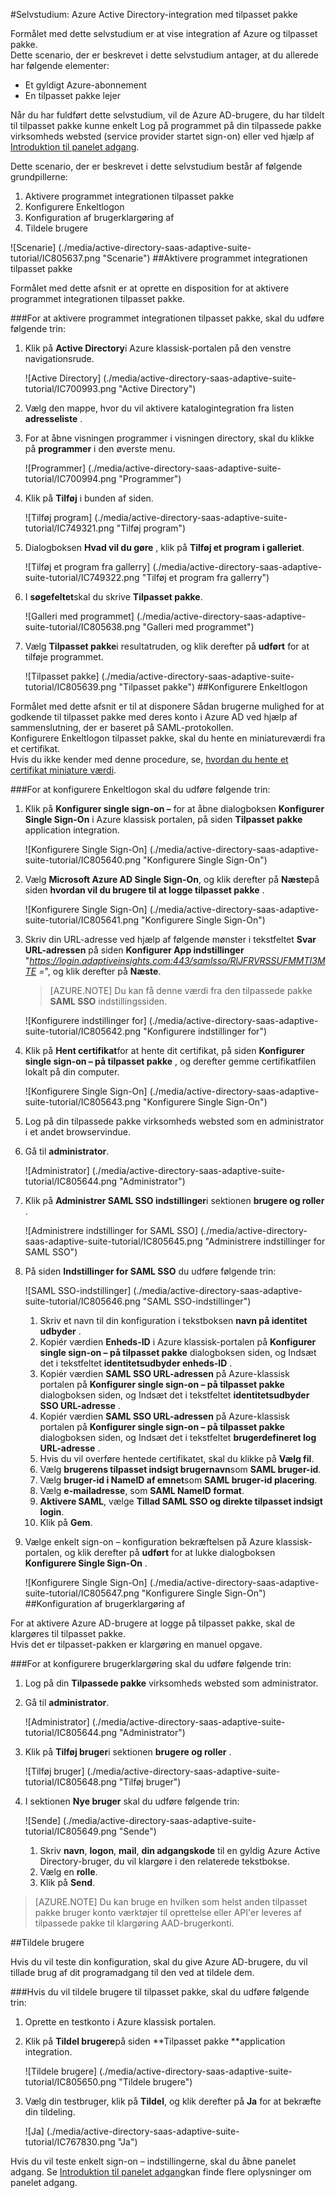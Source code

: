 <properties 
    pageTitle="Selvstudium: Azure Active Directory-integration med tilpasset pakke | Microsoft Azure"
    description="Lær, hvordan du bruger tilpasset pakke med Azure Active Directory til at aktivere enkeltlogon, automatiseret klargøring og mere!" 
    services="active-directory" 
    authors="jeevansd"  
    documentationCenter="na" 
    manager="femila"/>
<tags 
    ms.service="active-directory" 
    ms.devlang="na" 
    ms.topic="article" 
    ms.tgt_pltfrm="na" 
    ms.workload="identity" 
    ms.date="09/29/2016" 
    ms.author="jeedes" />

#<a name="tutorial-azure-active-directory-integration-with-adaptive-suite"></a>Selvstudium: Azure Active Directory-integration med tilpasset pakke

Formålet med dette selvstudium er at vise integration af Azure og tilpasset pakke.  
Dette scenario, der er beskrevet i dette selvstudium antager, at du allerede har følgende elementer:

-   Et gyldigt Azure-abonnement
-   En tilpasset pakke lejer

Når du har fuldført dette selvstudium, vil de Azure AD-brugere, du har tildelt til tilpasset pakke kunne enkelt Log på programmet på din tilpassede pakke virksomheds websted (service provider startet sign-on) eller ved hjælp af [Introduktion til panelet adgang](active-directory-saas-access-panel-introduction.md).

Dette scenario, der er beskrevet i dette selvstudium består af følgende grundpillerne:

1.  Aktivere programmet integrationen tilpasset pakke
2.  Konfigurere Enkeltlogon
3.  Konfiguration af brugerklargøring af
4.  Tildele brugere

![Scenarie] (./media/active-directory-saas-adaptive-suite-tutorial/IC805637.png "Scenarie")
##<a name="enabling-the-application-integration-for-adaptive-suite"></a>Aktivere programmet integrationen tilpasset pakke

Formålet med dette afsnit er at oprette en disposition for at aktivere programmet integrationen tilpasset pakke.

###<a name="to-enable-the-application-integration-for-adaptive-suite-perform-the-following-steps"></a>For at aktivere programmet integrationen tilpasset pakke, skal du udføre følgende trin:

1.  Klik på **Active Directory**i Azure klassisk-portalen på den venstre navigationsrude.

    ![Active Directory] (./media/active-directory-saas-adaptive-suite-tutorial/IC700993.png "Active Directory")

2.  Vælg den mappe, hvor du vil aktivere katalogintegration fra listen **adresseliste** .

3.  For at åbne visningen programmer i visningen directory, skal du klikke på **programmer** i den øverste menu.

    ![Programmer] (./media/active-directory-saas-adaptive-suite-tutorial/IC700994.png "Programmer")

4.  Klik på **Tilføj** i bunden af siden.

    ![Tilføj program] (./media/active-directory-saas-adaptive-suite-tutorial/IC749321.png "Tilføj program")

5.  Dialogboksen **Hvad vil du gøre** , klik på **Tilføj et program i galleriet**.

    ![Tilføj et program fra gallerry] (./media/active-directory-saas-adaptive-suite-tutorial/IC749322.png "Tilføj et program fra gallerry")

6.  I **søgefeltet**skal du skrive **Tilpasset pakke**.

    ![Galleri med programmet] (./media/active-directory-saas-adaptive-suite-tutorial/IC805638.png "Galleri med programmet")

7.  Vælg **Tilpasset pakke**i resultatruden, og klik derefter på **udført** for at tilføje programmet.

    ![Tilpasset pakke] (./media/active-directory-saas-adaptive-suite-tutorial/IC805639.png "Tilpasset pakke")
##<a name="configuring-single-sign-on"></a>Konfigurere Enkeltlogon

Formålet med dette afsnit er til at disponere Sådan brugerne mulighed for at godkende til tilpasset pakke med deres konto i Azure AD ved hjælp af sammenslutning, der er baseret på SAML-protokollen.  
Konfigurere Enkeltlogon tilpasset pakke, skal du hente en miniatureværdi fra et certifikat.  
Hvis du ikke kender med denne procedure, se, [hvordan du hente et certifikat miniature værdi](http://youtu.be/YKQF266SAxI).

###<a name="to-configure-single-sign-on-perform-the-following-steps"></a>For at konfigurere Enkeltlogon skal du udføre følgende trin:

1.  Klik på **Konfigurer single sign-on –** for at åbne dialogboksen **Konfigurer Single Sign-On** i Azure klassisk portalen, på siden **Tilpasset pakke** application integration.

    ![Konfigurere Single Sign-On] (./media/active-directory-saas-adaptive-suite-tutorial/IC805640.png "Konfigurere Single Sign-On")

2.  Vælg **Microsoft Azure AD Single Sign-On**, og klik derefter på **Næste**på siden **hvordan vil du brugere til at logge tilpasset pakke** .

    ![Konfigurere Single Sign-On] (./media/active-directory-saas-adaptive-suite-tutorial/IC805641.png "Konfigurere Single Sign-On")

3.  Skriv din URL-adresse ved hjælp af følgende mønster i tekstfeltet **Svar URL-adressen** på siden **Konfigurer App indstillinger** "*https://login.adaptiveinsights.com:443/samlsso/RlJFRVRSSUFMMTI3MTE =*", og klik derefter på **Næste**.

    >[AZURE.NOTE] Du kan få denne værdi fra den tilpassede pakke **SAML SSO** indstillingssiden.

    ![Konfigurere indstillinger for] (./media/active-directory-saas-adaptive-suite-tutorial/IC805642.png "Konfigurere indstillinger for")

4.  Klik på **Hent certifikat**for at hente dit certifikat, på siden **Konfigurer single sign-on – på tilpasset pakke** , og derefter gemme certifikatfilen lokalt på din computer.

    ![Konfigurere Single Sign-On] (./media/active-directory-saas-adaptive-suite-tutorial/IC805643.png "Konfigurere Single Sign-On")

5.  Log på din tilpassede pakke virksomheds websted som en administrator i et andet browservindue.

6.  Gå til **administrator**.

    ![Administrator] (./media/active-directory-saas-adaptive-suite-tutorial/IC805644.png "Administrator")

7.  Klik på **Administrer SAML SSO indstillinger**i sektionen **brugere og roller** .

    ![Administrere indstillinger for SAML SSO] (./media/active-directory-saas-adaptive-suite-tutorial/IC805645.png "Administrere indstillinger for SAML SSO")

8.  På siden **Indstillinger for SAML SSO** du udføre følgende trin:

    ![SAML SSO-indstillinger] (./media/active-directory-saas-adaptive-suite-tutorial/IC805646.png "SAML SSO-indstillinger")

    1.  Skriv et navn til din konfiguration i tekstboksen **navn på identitet udbyder** .
    2.  Kopiér værdien **Enheds-ID** i Azure klassisk-portalen på **Konfigurer single sign-on – på tilpasset pakke** dialogboksen siden, og Indsæt det i tekstfeltet **identitetsudbyder enheds-ID** .
    3.  Kopiér værdien **SAML SSO URL-adressen** på Azure-klassisk portalen på **Konfigurer single sign-on – på tilpasset pakke** dialogboksen siden, og Indsæt det i tekstfeltet **identitetsudbyder SSO URL-adresse** .
    4.  Kopiér værdien **SAML SSO URL-adressen** på Azure-klassisk portalen på **Konfigurer single sign-on – på tilpasset pakke** dialogboksen siden, og Indsæt det i tekstfeltet **brugerdefineret log URL-adresse** .
    5.  Hvis du vil overføre hentede certifikatet, skal du klikke på **Vælg fil**.
    6.  Vælg **brugerens tilpasset indsigt brugernavn**som **SAML bruger-id**.
    7.  Vælg **bruger-id i NameID af emnet**som **SAML bruger-id placering**.
    8.  Vælg **e-mailadresse**, som **SAML NameID format**.
    9.  **Aktivere SAML**, vælge **Tillad SAML SSO og direkte tilpasset indsigt login**.
    10. Klik på **Gem**.

9.  Vælge enkelt sign-on – konfiguration bekræftelsen på Azure klassisk-portalen, og klik derefter på **udført** for at lukke dialogboksen **Konfigurere Single Sign-On** .

    ![Konfigurere Single Sign-On] (./media/active-directory-saas-adaptive-suite-tutorial/IC805647.png "Konfigurere Single Sign-On")
##<a name="configuring-user-provisioning"></a>Konfiguration af brugerklargøring af

For at aktivere Azure AD-brugere at logge på tilpasset pakke, skal de klargøres til tilpasset pakke.  
Hvis det er tilpasset-pakken er klargøring en manuel opgave.

###<a name="to-configure-user-provisioning-perform-the-following-steps"></a>For at konfigurere brugerklargøring skal du udføre følgende trin:

1.  Log på din **Tilpassede pakke** virksomheds websted som administrator.

2.  Gå til **administrator**.

    ![Administrator] (./media/active-directory-saas-adaptive-suite-tutorial/IC805644.png "Administrator")

3.  Klik på **Tilføj bruger**i sektionen **brugere og roller** .

    ![Tilføj bruger] (./media/active-directory-saas-adaptive-suite-tutorial/IC805648.png "Tilføj bruger")

4.  I sektionen **Nye bruger** skal du udføre følgende trin:

    ![Sende] (./media/active-directory-saas-adaptive-suite-tutorial/IC805649.png "Sende")

    1.  Skriv **navn**, **logon**, **mail**, **din adgangskode** til en gyldig Azure Active Directory-bruger, du vil klargøre i den relaterede tekstbokse.
    2.  Vælg en **rolle**.
    3.  Klik på **Send**.

>[AZURE.NOTE] Du kan bruge en hvilken som helst anden tilpasset pakke bruger konto værktøjer til oprettelse eller API'er leveres af tilpassede pakke til klargøring AAD-brugerkonti.

##<a name="assigning-users"></a>Tildele brugere

Hvis du vil teste din konfiguration, skal du give Azure AD-brugere, du vil tillade brug af dit programadgang til den ved at tildele dem.

###<a name="to-assign-users-to-adaptive-suite-perform-the-following-steps"></a>Hvis du vil tildele brugere til tilpasset pakke, skal du udføre følgende trin:

1.  Oprette en testkonto i Azure klassisk portalen.

2.  Klik på **Tildel brugere**på siden **Tilpasset pakke **application integration.

    ![Tildele brugere] (./media/active-directory-saas-adaptive-suite-tutorial/IC805650.png "Tildele brugere")

3.  Vælg din testbruger, klik på **Tildel**, og klik derefter på **Ja** for at bekræfte din tildeling.

    ![Ja] (./media/active-directory-saas-adaptive-suite-tutorial/IC767830.png "Ja")

Hvis du vil teste enkelt sign-on – indstillingerne, skal du åbne panelet adgang. Se [Introduktion til panelet adgang](active-directory-saas-access-panel-introduction.md)kan finde flere oplysninger om panelet adgang.
